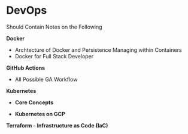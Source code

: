 # DevOps
Should Contain Notes on the Following

**Docker**
- Archtecture of Docker and Persistence Managing within Containers
- Docker for Full Stack Developer
  
**GitHub Actions**
- All Possible GA Workflow

**Kubernetes** 
  - **Core Concepts**

  - **Kubernetes on GCP** 

  
**Terraform - Infrastructure as Code (IaC)**
